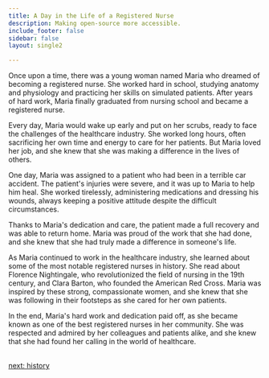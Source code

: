 ```yaml
---
title: A Day in the Life of a Registered Nurse
description: Making open-source more accessible.
include_footer: false
sidebar: false
layout: single2

---
```


<p>
Once upon a time, there was a young woman named Maria who dreamed of becoming a registered nurse. She worked hard in school, studying anatomy and physiology and practicing her skills on simulated patients. After years of hard work, Maria finally graduated from nursing school and became a registered nurse.

Every day, Maria would wake up early and put on her scrubs, ready to face the challenges of the healthcare industry. She worked long hours, often sacrificing her own time and energy to care for her patients. But Maria loved her job, and she knew that she was making a difference in the lives of others.

One day, Maria was assigned to a patient who had been in a terrible car accident. The patient's injuries were severe, and it was up to Maria to help him heal. She worked tirelessly, administering medications and dressing his wounds, always keeping a positive attitude despite the difficult circumstances.

Thanks to Maria's dedication and care, the patient made a full recovery and was able to return home. Maria was proud of the work that she had done, and she knew that she had truly made a difference in someone's life.

As Maria continued to work in the healthcare industry, she learned about some of the most notable registered nurses in history. She read about Florence Nightingale, who revolutionized the field of nursing in the 19th century, and Clara Barton, who founded the American Red Cross. Maria was inspired by these strong, compassionate women, and she knew that she was following in their footsteps as she cared for her own patients.

In the end, Maria's hard work and dedication paid off, as she became known as one of the best registered nurses in her community. She was respected and admired by her colleagues and patients alike, and she knew that she had found her calling in the world of healthcare.

<br>
<a href="https://workdojos.com/registerednurse/history">next: history</a>
<br>
</p>